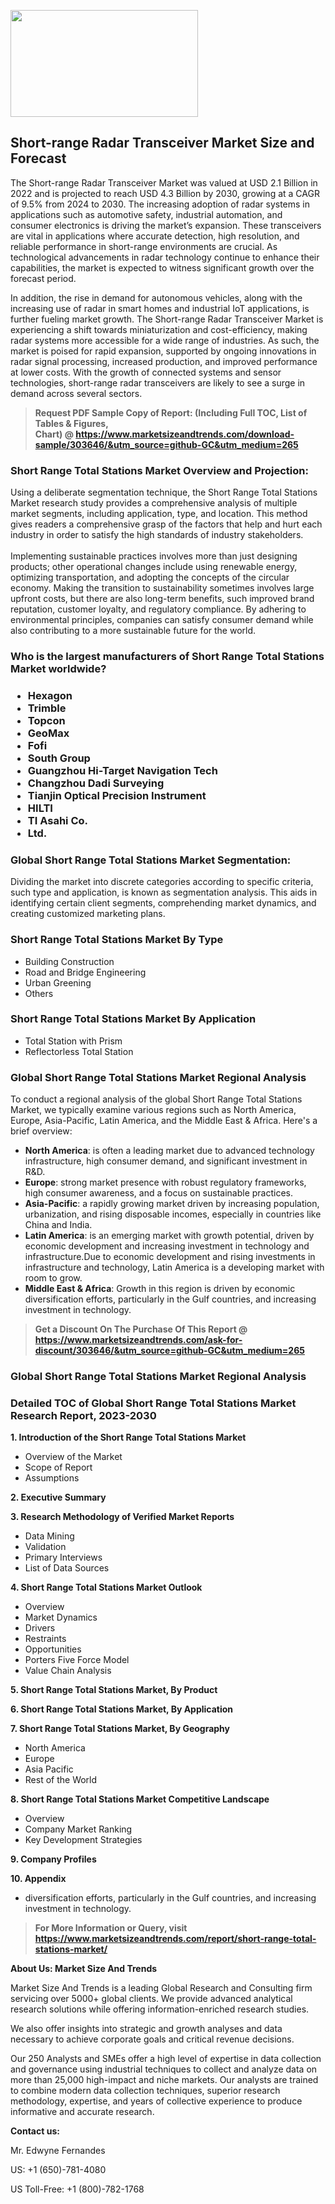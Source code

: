 <p><img class="alignnone size-medium wp-image-20088" src="https://ffe5etoiles.com/wp-content/uploads/2024/12/MST1-300x171.png" alt="" width="300" height="171" /></p><h2>Short-range Radar Transceiver Market Size and Forecast</h2><p>The Short-range Radar Transceiver Market was valued at USD 2.1 Billion in 2022 and is projected to reach USD 4.3 Billion by 2030, growing at a CAGR of 9.5% from 2024 to 2030. The increasing adoption of radar systems in applications such as automotive safety, industrial automation, and consumer electronics is driving the market’s expansion. These transceivers are vital in applications where accurate detection, high resolution, and reliable performance in short-range environments are crucial. As technological advancements in radar technology continue to enhance their capabilities, the market is expected to witness significant growth over the forecast period.</p><p>In addition, the rise in demand for autonomous vehicles, along with the increasing use of radar in smart homes and industrial IoT applications, is further fueling market growth. The Short-range Radar Transceiver Market is experiencing a shift towards miniaturization and cost-efficiency, making radar systems more accessible for a wide range of industries. As such, the market is poised for rapid expansion, supported by ongoing innovations in radar signal processing, increased production, and improved performance at lower costs. With the growth of connected systems and sensor technologies, short-range radar transceivers are likely to see a surge in demand across several sectors.</p></p><blockquote id="" class=""><strong>Request PDF Sample Copy of Report: (Including Full TOC, List of Tables &amp; Figures, Chart)&nbsp;@&nbsp;<strong><a href="https://www.marketsizeandtrends.com/download-sample/303646/&utm_source=github-GC&utm_medium=265" target="_blank">https://www.marketsizeandtrends.com/download-sample/303646/&utm_source=github-GC&utm_medium=265</a></strong></strong></blockquote><h3 id="" class="">Short Range Total Stations Market&nbsp;Overview and Projection:</h3><p id="" class="">Using a deliberate segmentation technique, the Short Range Total Stations Market research study provides a comprehensive analysis of multiple market segments, including application, type, and location. This method gives readers a comprehensive grasp of the factors that help and hurt each industry in order to satisfy the high standards of industry stakeholders. <br /> <br />Implementing sustainable practices involves more than just designing products; other operational changes include using renewable energy, optimizing transportation, and adopting the concepts of the circular economy. Making the transition to sustainability sometimes involves large upfront costs, but there are also long-term benefits, such improved brand reputation, customer loyalty, and regulatory compliance. By adhering to environmental principles, companies can satisfy consumer demand while also contributing to a more sustainable future for the world.</p><h3 id="" class="">Who is the largest manufacturers of&nbsp;Short Range Total Stations Market worldwide?</h3><h3 class=""><p><ul><li>Hexagon </li><li> Trimble </li><li> Topcon </li><li> GeoMax </li><li> Fofi </li><li> South Group </li><li> Guangzhou Hi-Target Navigation Tech </li><li> Changzhou Dadi Surveying </li><li> Tianjin Optical Precision Instrument </li><li> HILTI </li><li> TI Asahi Co. </li><li> Ltd.</li></ul></p></h3><h3 id="" class="">Global&nbsp;Short Range Total Stations Market Segmentation:</h3><p id="" class="">Dividing the market into discrete categories according to specific criteria, such type and application, is known as segmentation analysis. This aids in identifying certain client segments, comprehending market dynamics, and creating customized marketing plans.</p><h3 id="" class="">Short Range Total Stations Market&nbsp;By Type</h3><p><p><ul><li>Building Construction</li><li> Road and Bridge Engineering</li><li> Urban Greening</li><li> Others</p></li></ul></p></p><h3 id="" class="">Short Range Total Stations Market&nbsp;By Application</h3><p class=""><p><ul><li>Total Station with Prism</li><li> Reflectorless Total Station</li></ul></p></p><h3 id="" class="">Global Short Range Total Stations Market Regional Analysis</h3><p id="" class="">To conduct a regional analysis of the global Short Range Total Stations Market, we typically examine various regions such as North America, Europe, Asia-Pacific, Latin America, and the Middle East &amp; Africa. Here's a brief overview:</p><ul><li><strong>North America</strong>: is often a leading market due to advanced technology infrastructure, high consumer demand, and significant investment in R&amp;D.</li><li><strong>Europe</strong>: strong market presence with robust regulatory frameworks, high consumer awareness, and a focus on sustainable practices.</li><li><strong>Asia-Pacific</strong>: a rapidly growing market driven by increasing population, urbanization, and rising disposable incomes, especially in countries like China and India.</li><li><strong>Latin America</strong>: is an emerging market with growth potential, driven by economic development and increasing investment in technology and infrastructure.Due to economic development and rising investments in infrastructure and technology, Latin America is a developing market with room to grow.</li><li><strong>Middle East &amp; Africa</strong>: Growth in this region is driven by economic diversification efforts, particularly in the Gulf countries, and increasing investment in technology.</li></ul><blockquote id="" class=""><strong>Get a Discount On The Purchase Of This Report @ <strong><a href="https://www.marketsizeandtrends.com/ask-for-discount/303646/&utm_source=github-GC&utm_medium=265" target="_blank">https://www.marketsizeandtrends.com/ask-for-discount/303646/&utm_source=github-GC&utm_medium=265</a></strong></strong></blockquote><h3 id="" class="">Global Short Range Total Stations Market Regional Analysis</h3><h3 id="" class="">Detailed TOC of Global Short Range Total Stations Market Research Report, 2023-2030</h3><p id="" class=""><strong>1. Introduction of the Short Range Total Stations Market</strong></p><ul><li>Overview of the Market</li><li>Scope of Report</li><li>Assumptions</li></ul><p id="" class=""><strong>2. Executive Summary</strong></p><p id="" class=""><strong>3. Research Methodology of Verified Market Reports</strong></p><ul><li>Data Mining</li><li>Validation</li><li>Primary Interviews</li><li>List of Data Sources</li></ul><p id="" class=""><strong>4. Short Range Total Stations Market Outlook</strong></p><ul><li>Overview</li><li>Market Dynamics</li><li>Drivers</li><li>Restraints</li><li>Opportunities</li><li>Porters Five Force Model</li><li>Value Chain Analysis</li></ul><p id="" class=""><strong>5. Short Range Total Stations Market, By Product</strong></p><p id="" class=""><strong>6. Short Range Total Stations Market, By Application</strong></p><p id="" class=""><strong>7. Short Range Total Stations Market, By Geography</strong></p><ul><li>North America</li><li>Europe</li><li>Asia Pacific</li><li>Rest of the World</li></ul><p id="" class=""><strong>8. Short Range Total Stations Market Competitive Landscape</strong></p><ul><li>Overview</li><li>Company Market Ranking</li><li>Key Development Strategies</li></ul><p id="" class=""><strong>9. Company Profiles</strong></p><p id="" class=""><strong>10. Appendix</strong></p><ul><li>diversification efforts, particularly in the Gulf countries, and increasing investment in technology.</li></ul><blockquote id="" class=""><strong>For More Information or Query, visit <strong><strong><a href="https://www.marketsizeandtrends.com/report/short-range-total-stations-market/" target="_blank">https://www.marketsizeandtrends.com/report/short-range-total-stations-market/</a></strong></strong></strong></blockquote><p id="" class=""><strong>About Us: Market Size And Trends</strong></p><p id="" class="">Market Size And Trends is a leading Global Research and Consulting firm servicing over 5000+ global clients. We provide advanced analytical research solutions while offering information-enriched research studies.</p><p id="" class="">We also offer insights into strategic and growth analyses and data necessary to achieve corporate goals and critical revenue decisions.</p><p id="" class="">Our 250 Analysts and SMEs offer a high level of expertise in data collection and governance using industrial techniques to collect and analyze data on more than 25,000 high-impact and niche markets. Our analysts are trained to combine modern data collection techniques, superior research methodology, expertise, and years of collective experience to produce informative and accurate research.</p><p id="" class=""><strong>Contact us:</strong></p><p id="" class="">Mr. Edwyne Fernandes</p><p id="" class="">US: +1 (650)-781-4080</p><p id="" class="">US Toll-Free: +1 (800)-782-1768</p>
